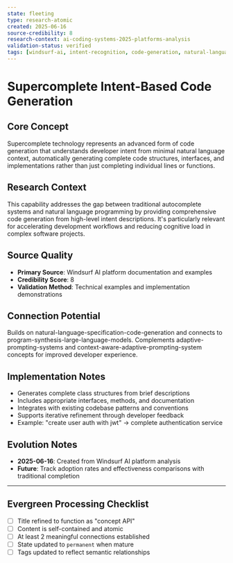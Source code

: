 ```yaml
---
state: fleeting
type: research-atomic
created: 2025-06-16
source-credibility: 8
research-context: ai-coding-systems-2025-platforms-analysis
validation-status: verified
tags: [windsurf-ai, intent-recognition, code-generation, natural-language-programming, developer-experience]
---
```


# Supercomplete Intent-Based Code Generation

## Core Concept

Supercomplete technology represents an advanced form of code generation that understands developer intent from minimal natural language context, automatically generating complete code structures, interfaces, and implementations rather than just completing individual lines or functions.

## Research Context

This capability addresses the gap between traditional autocomplete systems and natural language programming by providing comprehensive code generation from high-level intent descriptions. It's particularly relevant for accelerating development workflows and reducing cognitive load in complex software projects.

## Source Quality

- **Primary Source**: Windsurf AI platform documentation and examples
- **Credibility Score**: 8
- **Validation Method**: Technical examples and implementation demonstrations

## Connection Potential

Builds on natural-language-specification-code-generation and connects to program-synthesis-large-language-models. Complements adaptive-prompting-systems and context-aware-adaptive-prompting-system concepts for improved developer experience.

## Implementation Notes

- Generates complete class structures from brief descriptions
- Includes appropriate interfaces, methods, and documentation
- Integrates with existing codebase patterns and conventions
- Supports iterative refinement through developer feedback
- Example: "create user auth with jwt" → complete authentication service

## Evolution Notes

- **2025-06-16**: Created from Windsurf AI platform analysis
- **Future**: Track adoption rates and effectiveness comparisons with traditional completion

---

## Evergreen Processing Checklist

- [ ] Title refined to function as "concept API"
- [ ] Content is self-contained and atomic
- [ ] At least 2 meaningful connections established  
- [ ] State updated to `permanent` when mature
- [ ] Tags updated to reflect semantic relationships